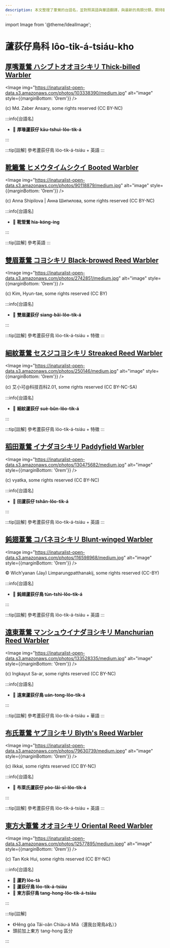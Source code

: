 ```yaml
---
description: 本文整理了葦鶯的台語名，並對照英語與華語翻譯，與最新的鳥類分類，期待能夠供未來的台語鳥類圖鑑當作參考
---
```


import Image from '@theme/IdealImage';

# 蘆荻仔鳥科 lôo-tik-á-tsiáu-kho

## [厚嘴葦鶯 ハシブトオオヨシキリ Thick-billed Warbler](https://ebird.org/species/thbwar1)

<Image img="https://inaturalist-open-data.s3.amazonaws.com/photos/103338390/medium.jpg" alt="image" style={{marginBottom: '0rem'}} />

<p className="image-caption">
(c) Md. Zaber Ansary, some rights reserved (CC BY-NC)
</p>

:::info[台語名]

- 🎯 **厚喙蘆荻仔 kāu-tshuì-lôo-tik-á**

:::

:::tip[註解]
參考蘆荻仔鳥 lôo-tik-á-tsiáu + 英語
:::

## [靴籬鶯 ヒメウタイムシクイ Booted Warbler](https://ebird.org/species/boowar1)

<Image img="https://inaturalist-open-data.s3.amazonaws.com/photos/90118879/medium.jpg" alt="image" style={{marginBottom: '0rem'}} />

<p className="image-caption">
(c) Anna Shipilova | Анна Шипилова, some rights reserved (CC BY-NC)
</p>

:::info[台語名]

- 🎯 **靴管鶯 hia-kóng-ing**

:::

:::tip[註解]
參考英語
:::

## [雙眉葦鶯 コヨシキリ Black-browed Reed Warbler](https://ebird.org/species/bbrwar1)

<Image img="https://inaturalist-open-data.s3.amazonaws.com/photos/2742851/medium.jpg" alt="image" style={{marginBottom: '0rem'}} />

<p className="image-caption">
(c) Kim, Hyun-tae, some rights reserved (CC BY)
</p>

:::info[台語名]

- 🎯 **雙眉蘆荻仔 siang-bâi-lôo-tik-á**

:::

:::tip[註解]
參考蘆荻仔鳥 lôo-tik-á-tsiáu + 特徵
:::

## [細紋葦鶯 セスジコヨシキリ Streaked Reed Warbler](https://ebird.org/species/strwar1)

<Image img="https://inaturalist-open-data.s3.amazonaws.com/photos/250146/medium.jpg" alt="image" style={{marginBottom: '0rem'}} />

<p className="image-caption">
(c) 艾小可@科技百科2.01, some rights reserved (CC BY-NC-SA)
</p>

:::info[台語名]

- 🎯 **細紋蘆荻仔 suè-bûn-lôo-tik-á**

:::

:::tip[註解]
參考蘆荻仔鳥 lôo-tik-á-tsiáu + 特徵
:::

## [稻田葦鶯 イナダヨシキリ Paddyfield Warbler](https://ebird.org/species/padwar1)

<Image img="https://inaturalist-open-data.s3.amazonaws.com/photos/130475682/medium.jpg" alt="image" style={{marginBottom: '0rem'}} />

<p className="image-caption">
(c) vyatka, some rights reserved (CC BY-NC)
</p>

:::info[台語名]

- 🎯 **田蘆荻仔 tshân-lôo-tik-á**

:::

:::tip[註解]
參考蘆荻仔鳥 lôo-tik-á-tsiáu + 英語
:::

## [鈍翅葦鶯 コバネヨシキリ Blunt-winged Warbler](https://ebird.org/species/blwwar1)

<Image img="https://inaturalist-open-data.s3.amazonaws.com/photos/116598968/medium.jpg" alt="image" style={{marginBottom: '0rem'}} />

<p className="image-caption">
© Wich’yanan (Jay) Limparungpatthanakij, some rights reserved (CC-BY)
</p>

:::info[台語名]

- 🎯 **鈍翅蘆荻仔鳥 tùn-tshì-lôo-tik-á**

:::

:::tip[註解]
參考蘆荻仔鳥 lôo-tik-á-tsiáu + 英語
:::

## [遠東葦鶯 マンシュウイナダヨシキリ Manchurian Reed Warbler](https://ebird.org/species/manrew1)

<Image img="https://inaturalist-open-data.s3.amazonaws.com/photos/133528335/medium.jpg" alt="image" style={{marginBottom: '0rem'}} />

<p className="image-caption">
(c) Ingkayut Sa-ar, some rights reserved (CC BY-NC)
</p>

:::info[台語名]

- 🎯 **遠東蘆荻仔鳥 uán-tong-lôo-tik-á**

:::

:::tip[註解]
參考蘆荻仔鳥 lôo-tik-á-tsiáu + 華語
:::

## [布氏葦鶯 ヤブヨシキリ Blyth's Reed Warbler](https://ebird.org/species/blrwar1)

<Image img="https://inaturalist-open-data.s3.amazonaws.com/photos/79630739/medium.jpeg" alt="image" style={{marginBottom: '0rem'}} />

<p className="image-caption">
(c) ilkkai, some rights reserved (CC BY-NC)
</p>

:::info[台語名]

- 🎯 **布萊氏蘆荻仔 pòo-lâi-sī-lôo-tik-á**

:::

:::tip[註解]
參考蘆荻仔鳥 lôo-tik-á-tsiáu + 英語
:::

## [東方大葦鶯 オオヨシキリ Oriental Reed Warbler](https://ebird.org/species/orrwar1)

<Image img="https://inaturalist-open-data.s3.amazonaws.com/photos/12577895/medium.jpeg" alt="image" style={{marginBottom: '0rem'}} />

<p className="image-caption">
(c) Tan Kok Hui, some rights reserved (CC BY-NC)
</p>

:::info[台語名]

- 🎯 **蘆趵 lôo-tà**
- 🎯 **蘆荻仔鳥 lôo-tik-á-tsiáu**
- 🎯 **東方荻仔鳥 tang-hong-lôo-tik-á-tsiáu**

:::

:::tip[註解]

- 《Hêng góa Tâi-oân Chiáu-á Miâ（還我台灣鳥á名）》
- 頭前加上東方 tang-hong 區分

:::
